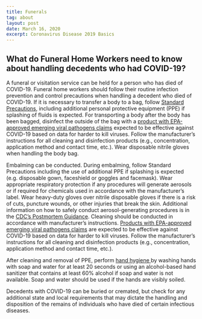 ```yaml
---
title: Funerals
tag: about
layout: post
date: March 16, 2020
excerpt: Coronavirus Disease 2019 Basics
---
```

<h2> What do Funeral Home Workers need to know about handling decedents who had COVID-19? </h2>
A funeral or visitation service can be held for a person who has died of COVID-19. Funeral home workers should follow their routine infection prevention and control precautions when handling a decedent who died of COVID-19. If it is necessary to transfer a body to a bag, follow <a href ="https://www.cdc.gov/infectioncontrol/basics/standard-precautions.html" target="_blank">Standard Precautions</a>, including additional personal protective equipment (PPE) if splashing of fluids is expected. For transporting a body after the body has been bagged, disinfect the outside of the bag with a <a href="https://www.epa.gov/sites/production/files/2020-03/documents/sars-cov-2-list_03-03-2020.pdf" target="_blank">product with EPA-approved emerging viral pathogens claims</a> expected to be effective against COVID-19 based on data for harder to kill viruses. Follow the manufacturer’s instructions for all cleaning and disinfection products (e.g., concentration, application method and contact time, etc.). Wear disposable nitrile gloves when handling the body bag.

Embalming can be conducted. During embalming, follow Standard Precautions including the use of additional PPE if splashing is expected (e.g. disposable gown, faceshield or goggles and facemask). Wear appropriate respiratory protection if any procedures will generate aerosols or if required for chemicals used in accordance with the manufacturer’s label. Wear heavy-duty gloves over nitrile disposable gloves if there is a risk of cuts, puncture wounds, or other injuries that break the skin. Additional information on how to safely conduct aerosol-generating procedures is in the <a href="https://www.cdc.gov/coronavirus/2019-ncov/hcp/guidance-postmortem-specimens.html#autopsy" target="_blank">CDC’s Postmortem Guidance</a>. Cleaning should be conducted in accordance with manufacturer’s instructions. <a href="https://www.epa.gov/sites/production/files/2020-03/documents/sars-cov-2-list_03-03-2020.pdf" target="_blank">Products with EPA-approved emerging viral pathogens claims</a> are expected to be effective against COVID-19 based on data for harder to kill viruses. Follow the manufacturer’s instructions for all cleaning and disinfection products (e.g., concentration, application method and contact time, etc.).

After cleaning and removal of PPE, perform <a href="https://www.cdc.gov/handwashing/when-how-handwashing.html" target="_blank">hand hygiene </a>by washing hands with soap and water for at least 20 seconds or using an alcohol-based hand sanitizer that contains at least 60% alcohol if soap and water is not available. Soap and water should be used if the hands are visibly soiled.

Decedents with COVID-19 can be buried or cremated, but check for any additional state and local requirements that may dictate the handling and disposition of the remains of individuals who have died of certain infectious diseases.
